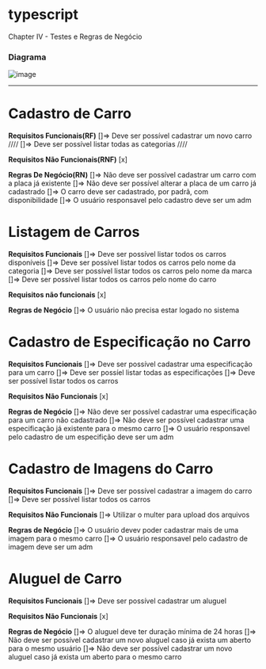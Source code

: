 # typescript
Chapter IV - Testes e Regras de Negócio

### Diagrama
![image](https://user-images.githubusercontent.com/61027045/162596040-e5a0c04e-2703-472f-b92a-0eaf2dc09645.png)

---

# Cadastro de Carro

**Requisitos Funcionais(RF)**
[]=> Deve ser possível cadastrar um novo carro
//// []=> Deve ser possível listar todas as categorias ////

**Requisitos Não Funcionais(RNF)**
[x]

**Regras De Negócio(RN)**
[]=> Não deve ser possível cadastrar um carro com a placa já existente
[]=> Não deve ser possível alterar a placa de um carro já cadastrado
[]=> O carro deve ser cadastrado, por padrã, com disponibilidade
[]=> O usuário responsavel pelo cadastro deve ser um adm

# Listagem de Carros

**Requisitos Funcionais**
[]=> Deve ser possível listar todos os carros disponíveis 
[]=> Deve ser possível listar todos os carros pelo nome da categoria
[]=> Deve ser possível listar todos os carros pelo nome da marca
[]=> Deve ser possível listar todos os carros pelo nome do carro

**Requisitos não funcionais**
[x]

**Regras de Negócio**
[]=> O usuário não precisa estar logado no sistema

# Cadastro de Especificação no Carro

**Requisitos Funcionais**
[]=> Deve ser possível cadastrar uma especificação para um carro
[]=> Deve ser possíel listar todas as especificações
[]=> Deve ser possível listar todos os carros

**Requisitos Não Funcionais**
[x]

**Regras de Negócio**
[]=> Não deve ser possível cadastrar uma especificação para um carro não cadastrado
[]=> Não deve ser possível cadastrar uma especificação já existente para o mesmo carro
[]=> O usuário responsavel pelo cadastro de um especifição deve ser um adm


# Cadastro de Imagens do Carro

**Requisitos Funcionais**
[]=> Deve ser possível cadastrar a imagem do carro
[]=> Deve ser possível listar todos os carros

**Requisitos Não Funcionais**
[]=> Utilizar o multer para upload dos arquivos

**Regras de Negócio**
[]=> O usuário devev poder cadastrar mais de uma imagem para o mesmo carro
[]=> O usuário responsavel pelo cadastro de imagem deve ser um adm

# Aluguel de Carro

**Requisitos Funcionais**
[]=> Deve ser possível cadastrar um aluguel

**Requisitos Não Funcionais**
[x]

**Regras de Negócio**
[]=> O aluguel deve ter duração mínima de 24 horas
[]=> Não deve ser possível cadastrar um novo aluguel caso já exista um aberto para o mesmo usuário
[]=> Não deve ser possível cadastrar um novo aluguel caso já exista um aberto para o mesmo carro